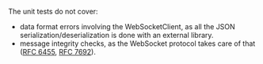 The unit tests do not cover:
* data format errors involving the WebSocketClient, 
as all the JSON serialization/deserialization is done with an external library.
* message integrity checks, as the WebSocket protocol takes care of that
([RFC 6455](http://tools.ietf.org/html/rfc6455), [RFC 7692](http://tools.ietf.org/html/rfc7692)).